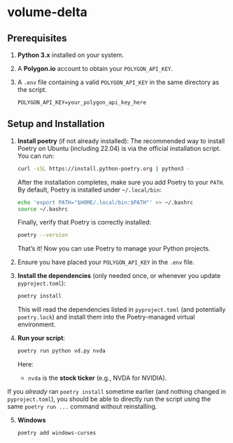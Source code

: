 # volume-delta

## Prerequisites

1. **Python 3.x** installed on your system.
2. A **Polygon.io** account to obtain your `POLYGON_API_KEY`.
3. A `.env` file containing a valid `POLYGON_API_KEY` in the same directory as the script.

   ```
   POLYGON_API_KEY=your_polygon_api_key_here
   ```

## Setup and Installation

1. **Install poetry** (if not already installed):
   The recommended way to install Poetry on Ubuntu (including 22.04) is via the official installation script. You can run:

    ```bash
    curl -sSL https://install.python-poetry.org | python3 -
    ```

    After the installation completes, make sure you add Poetry to your `PATH`. By default, Poetry is installed under `~/.local/bin`:

    ```bash
    echo 'export PATH="$HOME/.local/bin:$PATH"' >> ~/.bashrc
    source ~/.bashrc
    ```

    Finally, verify that Poetry is correctly installed:

    ```bash
    poetry --version
    ```

    That’s it! Now you can use Poetry to manage your Python projects.
   
2. Ensure you have placed your `POLYGON_API_KEY` in the `.env` file.
   
3. **Install the dependencies** (only needed once, or whenever you update `pyproject.toml`):
   ```bash
   poetry install
   ```
   This will read the dependencies listed in `pyproject.toml` (and potentially `poetry.lock`) and install them into the Poetry-managed virtual environment.

4. **Run your script**:
   ```bash
   poetry run python vd.py nvda 
   ```
   Here:
   - `nvda` is the **stock ticker** (e.g., NVDA for NVIDIA).


If you *already* ran `poetry install` sometime earlier (and nothing changed in `pyproject.toml`), you should be able to directly run the script using the same `poetry run ...` command without reinstalling. 

5. **Windows**
   ```bash
   poetry add windows-curses
   ```
